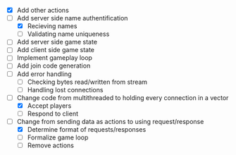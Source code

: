 - [X] Add other actions
- [ ] Add server side name authentification
    - [X] Recieving names
    - [ ] Validating name uniqueness
- [ ] Add server side game state
- [ ] Add client side game state
- [ ] Implement gameplay loop
- [ ] Add join code generation 
- [ ] Add error handling
    - [ ] Checking bytes read/written from stream
    - [ ] Handling lost connections
- [ ] Change code from multithreaded to holding every connection in a vector
    - [X] Accept players
    - [ ] Respond to client
- [ ] Change from sending data as actions to using request/response
    - [X] Determine format of requests/responses
    - [ ] Formalize game loop
    - [ ] Remove actions
